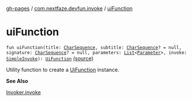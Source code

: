 [gh-pages](../index.md) / [com.nextfaze.devfun.invoke](index.md) / [uiFunction](./ui-function.md)

# uiFunction

`fun uiFunction(title: `[`CharSequence`](https://kotlinlang.org/api/latest/jvm/stdlib/kotlin/-char-sequence/index.html)`, subtitle: `[`CharSequence`](https://kotlinlang.org/api/latest/jvm/stdlib/kotlin/-char-sequence/index.html)`? = null, signature: `[`CharSequence`](https://kotlinlang.org/api/latest/jvm/stdlib/kotlin/-char-sequence/index.html)`? = null, parameters: `[`List`](https://kotlinlang.org/api/latest/jvm/stdlib/kotlin.collections/-list/index.html)`<`[`Parameter`](-parameter/index.md)`>, invoke: `[`SimpleInvoke`](-simple-invoke.md)`): `[`UiFunction`](-ui-function/index.md) [(source)](https://github.com/NextFaze/dev-fun/tree/master/devfun/src/main/java/com/nextfaze/devfun/invoke/UiFunction.kt#L46)

Utility function to create a [UiFunction](-ui-function/index.md) instance.

**See Also**

[Invoker.invoke](-invoker/invoke.md)

